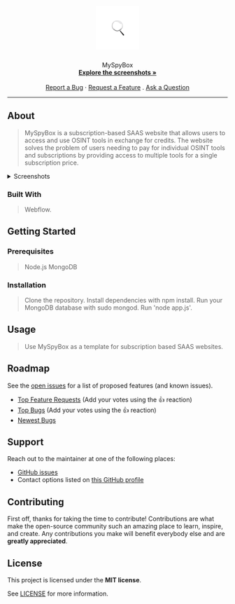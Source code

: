 <h1 align="center">
  <a href="https://github.com/cflynn36/MySpyBox">
    <!-- Please provide path to your logo here -->
    <img src="images/magnifying_glass_logo-removebg-preview-p-500.png/" alt="Logo" width="100" height="100">
  </a>
</h1>

<div align="center">
  MySpyBox
  <br />
  <a href="#about"><strong>Explore the screenshots »</strong></a>
  <br />
  <br />
  <a href="https://github.com/cflynn36/MySpyBox/issues/new?assignees=&labels=bug&template=01_BUG_REPORT.md&title=bug%3A+">Report a Bug</a>
  ·
  <a href="https://github.com/cflynn36/MySpyBox/issues/new?assignees=&labels=enhancement&template=02_FEATURE_REQUEST.md&title=feat%3A+">Request a Feature</a>
  .
  <a href="https://github.com/cflynn36/MySpyBox/issues/new?assignees=&labels=question&template=04_SUPPORT_QUESTION.md&title=support%3A+">Ask a Question</a>
</div>



---
## About


> MySpyBox is a subscription-based SAAS website that allows users to access and use OSINT tools in exchange for credits. The website solves the problem of users needing to pay for individual OSINT tools and subscriptions by providing access to multiple tools for a single subscription price.


<details>
<summary>Screenshots</summary>
<br>


|                               Home Page                               |                               Login Page                               |
| :-------------------------------------------------------------------: | :--------------------------------------------------------------------: |
| <img src="images/homepage.png" title="Home Page" width="100%"> | <img src="images/login.png" title="Login Page" width="100%"> |

</details>

### Built With

> Webflow.

## Getting Started

### Prerequisites

> Node.js
> MongoDB

### Installation

> Clone the repository.
> Install dependencies with npm install.
> Run your MongoDB database with sudo mongod.
> Run 'node app.js'.

## Usage

> Use MySpyBox as a template for subscription based SAAS websites.


## Roadmap

See the [open issues](https://github.com/cflynn36/MySpyBox/issues) for a list of proposed features (and known issues).

- [Top Feature Requests](https://github.com/cflynn36/MySpyBox/issues?q=label%3Aenhancement+is%3Aopen+sort%3Areactions-%2B1-desc) (Add your votes using the 👍 reaction)
- [Top Bugs](https://github.com/cflynn36/MySpyBox/issues?q=is%3Aissue+is%3Aopen+label%3Abug+sort%3Areactions-%2B1-desc) (Add your votes using the 👍 reaction)
- [Newest Bugs](https://github.com/cflynn36/MySpyBox/issues?q=is%3Aopen+is%3Aissue+label%3Abug)

## Support

Reach out to the maintainer at one of the following places:

- [GitHub issues](https://github.com/cflynn36/MySpyBox/issues/new?assignees=&labels=question&template=04_SUPPORT_QUESTION.md&title=support%3A+)
- Contact options listed on [this GitHub profile](https://github.com/cflynn36)


## Contributing

First off, thanks for taking the time to contribute! Contributions are what make the open-source community such an amazing place to learn, inspire, and create. Any contributions you make will benefit everybody else and are **greatly appreciated**.





## License

This project is licensed under the **MIT license**.

See [LICENSE](LICENSE) for more information.

